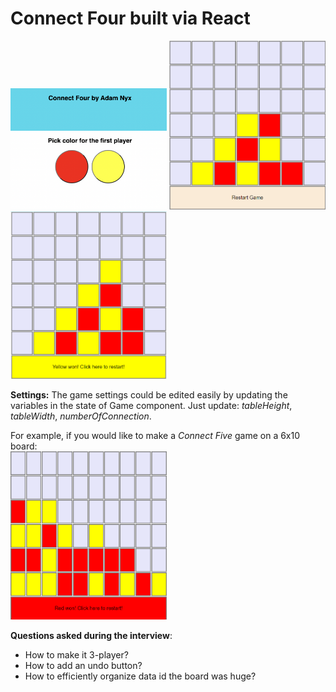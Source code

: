 # Connect Four built via React
  
<img src="ss/intro.png" title="Game Intro" width="250"/> <img src="ss/Game.png" title="Game Ongoing" width="250"/> <img src="ss/win.png" title="Game Over" width="250"/>  
  
  
**Settings:** The game settings could be edited easily by updating the variables in the state of Game component. Just update: *tableHeight*, *tableWidth*, *numberOfConnection*.  
  
For example, if you would like to make a *Connect Five* game on a 6x10 board:  
<img src="ss/6x10.png" title="Game on Bigger Board" width="250"/>
  
 **Questions asked during the interview**:   
 - How to make it 3-player?  
 - How to add an undo button?  
 - How to efficiently organize data id the board was huge?
